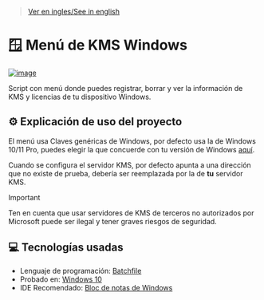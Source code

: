 > [Ver en ingles/See in english](https://github.com/LuisMiSanVe/WindowsKMSManager/blob/main/README.md)
# 🪟 Menú de KMS Windows
[![image](https://img.shields.io/badge/Shell_Script-121011?style=for-the-badge&logo=gnu-bash&logoColor=white)]()

Script con menú donde puedes registrar, borrar y ver la información de KMS y licencias de tu dispositivo Windows.

## ⚙️ Explicación de uso del proyecto
El menú usa Claves genéricas de Windows, por defecto usa la de Windows 10/11 Pro, puedes elegir la que concuerde con tu versión de Windows [aquí](https://learn.microsoft.com/en-us/windows-server/get-started/kms-client-activation-keys?tabs=windows1110ltsc%2Cwindows81%2Cserver2025%2Cversion1803).

Cuando se configura el servidor KMS, por defecto apunta a una dirección que no existe de prueba, debería ser reemplazada por la de **tu** servidor KMS.

> [!IMPORTANT]
> Ten en cuenta que usar servidores de KMS de terceros no autorizados por Microsoft puede ser ilegal y tener graves riesgos de seguridad.

## 💻 Tecnologías usadas
- Lenguaje de programación: [Batchfile](https://en.wikipedia.org/wiki/Batch_file)
- Probado en: [Windows 10](https://www.microsoft.com/es-es/software-download/windows10)
- IDE Recomendado: [Bloc de notas de Windows](https://apps.microsoft.com/detail/9msmlrh6lzf3?hl=en-ES&gl=EN)

